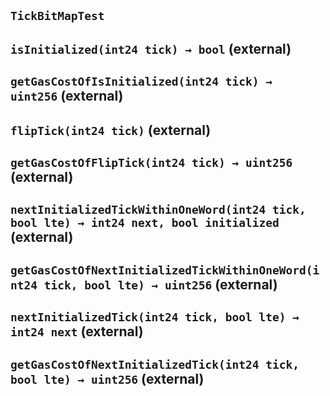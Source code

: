 ## `TickBitMapTest`






## `isInitialized(int24 tick) → bool` (external)







## `getGasCostOfIsInitialized(int24 tick) → uint256` (external)







## `flipTick(int24 tick)` (external)







## `getGasCostOfFlipTick(int24 tick) → uint256` (external)







## `nextInitializedTickWithinOneWord(int24 tick, bool lte) → int24 next, bool initialized` (external)







## `getGasCostOfNextInitializedTickWithinOneWord(int24 tick, bool lte) → uint256` (external)







## `nextInitializedTick(int24 tick, bool lte) → int24 next` (external)







## `getGasCostOfNextInitializedTick(int24 tick, bool lte) → uint256` (external)








